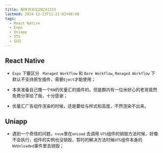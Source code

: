 ```yaml
---
title: 程序员日记20241223
lastmod: 2024-12-23T11:21:02+08:00
tags:
  - React Native
  - Expo
  - Uniapp
  - UTS
  - 日记
---
```





## React Native

* `Expo` 下要区分 ` Managed Workflow` 和 `Bare Workflow`, `Managed Workflow` 下默认不支持原生插件，需要`Eject`才能使用；

* 本来准备自己撸一个`RN`的优量汇的插件的，但是群内有一位米好心的老哥竟然免费分享给了我，十分感谢；

* 优量汇广告组件渲染的时候，还是要给与样式和高度，不然渲染不出来。

  

## Uniapp

* 遇到一个奇怪的问题，`nvue`里在`onLoad` 去调用 `UTS`组件的销毁方法时候，好像不会执行，组件的实例也没销毁，暂时的解决方法时候`UTS`组件本身的`NVUnloaded`事件里去销毁；
